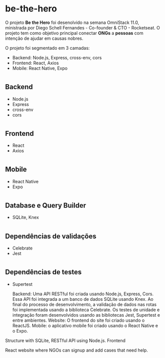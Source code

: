 # be-the-hero
O projeto **Be the Hero** foi desenolvido na semana OmniStack 11.0, ministrada por Diego Schell Fernandes - Co-founder & CTO - Rocketseat.
O projeto tem como objetivo principal conectar **ONGs** a **pessoas** com intenção de ajudar em causas nobres.


O projeto foi segmentado em 3 camadas:

* Backend: Node.js, Express, cross-env, cors
* Frontend: React, Axios
* Mobile: React Native, Expo

# <h2> Backend
*  Node.js 
*  Express
*  cross-env
*  cors
# <h2> Frontend
*  React 
*  Axios
# <h2> Mobile
*  React Native
*  Expo

# <h2> Database e Query Builder
* SQLite, Knex 
# <h2> Dependências de validações
* Celebrate 
* Jest
# <h2> Dependências de testes
* Supertest   
  
  Backend: Uma API RESTful foi criada usando Node.js, Express, Cors. Essa API foi integrada a um banco de dados SQLite usando Knex. Ao final do processo de desenvolvimento, a validação de dados nas rotas foi implementada usando a biblioteca Celebrate. Os testes de unidade e integração foram desenvolvidos usando as bibliotecas Jest, Supertest e entre ambientes.
    Website: O frontend do site foi criado usando o ReactJS.
    Mobile: o aplicativo mobile foi criado usando o React Native e o Expo.

  
  
  


Structure with SQLite, RESTful API using Node.js.
Frontend

React website where NGOs can signup and add cases that need help.

